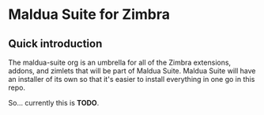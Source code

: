 # Maldua Suite for Zimbra

## Quick introduction

The maldua-suite org is an umbrella for all of the Zimbra extensions, addons, and zimlets that will be part of Maldua Suite.
Maldua Suite will have an installer of its own so that it's easier to install everything in one go in this repo.

So... currently this is **TODO**.
